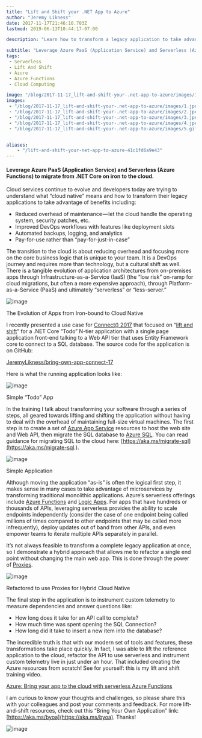 ```yaml
---
title: "Lift and Shift your .NET App to Azure"
author: "Jeremy Likness"
date: 2017-11-17T21:46:10.703Z
lastmod: 2019-06-13T10:44:17-07:00

description: "Learn how to transform a legacy application to take advantage of advanced cloud architectures including Platform-as-a-Service and serverless using Azure App Services, Azure Functions, and Proxies."

subtitle: "Leverage Azure PaaS (Application Service) and Serverless (Azure Functions) to migrate from .NET Core on iron to the cloud."
tags:
 - Serverless 
 - Lift And Shift 
 - Azure 
 - Azure Functions 
 - Cloud Computing 

image: "/blog/2017-11-17_lift-and-shift-your-.net-app-to-azure/images/1.jpeg" 
images:
 - "/blog/2017-11-17_lift-and-shift-your-.net-app-to-azure/images/1.jpeg" 
 - "/blog/2017-11-17_lift-and-shift-your-.net-app-to-azure/images/2.jpeg" 
 - "/blog/2017-11-17_lift-and-shift-your-.net-app-to-azure/images/3.jpeg" 
 - "/blog/2017-11-17_lift-and-shift-your-.net-app-to-azure/images/4.jpeg" 
 - "/blog/2017-11-17_lift-and-shift-your-.net-app-to-azure/images/5.gif" 


aliases:
    - "/lift-and-shift-your-net-app-to-azure-41c1fd6a9e43"
---
```


#### Leverage Azure PaaS (Application Service) and Serverless (Azure Functions) to migrate from .NET Core on iron to the cloud.

Cloud services continue to evolve and developers today are trying to understand what “cloud native” means and how to transform their legacy applications to take advantage of benefits including:

*   Reduced overhead of maintenance — let the cloud handle the operating system, security patches, etc.
*   Improved DevOps workflows with features like deployment slots
*   Automated backups, logging, and analytics
*   Pay-for-use rather than “pay-for-just-in-case”

The transition to the cloud is about reducing overhead and focusing more on the core business logic that is unique to your team. It is a DevOps journey and requires more than technology, but a cultural shift as well. There is a tangible evolution of application architectures from on-premises apps through Infrastructure-as-a-Service (IaaS) (the “low risk” on-ramp for cloud migrations, but often a more expensive approach), through Platform-as-a-Service (PaaS) and ultimately “serverless” or “less-server.”




![image](/blog/2017-11-17_lift-and-shift-your-.net-app-to-azure/images/1.jpeg)

The Evolution of Apps from Iron-bound to Cloud Native



I recently presented a use case for [Connect() 2017](https://channel9.msdn.com/Events/Connect/2017) that focused on “[lift and shift](https://aka.ms/byoa)” for a .NET Core “Todo” N-tier application with a single page application front-end talking to a Web API tier that uses Entity Framework core to connect to a SQL database. The source code for the application is on GitHub:

[JeremyLikness/bring-own-app-connect-17](https://github.com/JeremyLikness/bring-own-app-connect-17)


Here is what the running application looks like:




![image](/blog/2017-11-17_lift-and-shift-your-.net-app-to-azure/images/2.jpeg)

Simple “Todo” App



In the training I talk about transforming your software through a series of steps, all geared towards lifting and shifting the application without having to deal with the overhead of maintaining full-size virtual machines. The first step is to create a set of [Azure App Service](https://jlik.me/b0j) resources to host the web site and Web API, then migrate the SQL database to [Azure SQL](https://jlik.me/b0k). You can read guidance for migrating SQL to the cloud here: [https://aka.ms/migrate-sql](https://aka.ms/migrate-sql.).




![image](/blog/2017-11-17_lift-and-shift-your-.net-app-to-azure/images/3.jpeg)

Simple Application



Although moving the application “as-is” is often the logical first step, it makes sense in many cases to take advantage of microservices by transforming traditional monolithic applications. Azure’s serverless offerings include [Azure Functions](https://jlik.me/b0l) and [Logic Apps](https://jlik.me/b0m). For apps that have hundreds or thousands of APIs, leveraging serverless provides the ability to scale endpoints independently (consider the case of one endpoint being called millions of times compared to other endpoints that may be called more infrequently), deploy updates out of band from other APIs, and even empower teams to iterate multiple APIs separately in parallel.

It’s not always feasible to transform a complete legacy application at once, so I demonstrate a hybrid approach that allows me to refactor a single end point without changing the main web app. This is done through the power of [Proxies](https://jlik.me/b0n).




![image](/blog/2017-11-17_lift-and-shift-your-.net-app-to-azure/images/4.jpeg)

Refactored to use Proxies for Hybrid Cloud Native



The final step in the application is to instrument custom telemetry to measure dependencies and answer questions like:

*   How long does it take for an API call to complete?
*   How much time was spent opening the SQL Connection?
*   How long did it take to insert a new item into the database?

The incredible truth is that with our modern set of tools and features, these transformations take place quickly. In fact, I was able to lift the reference application to the cloud, refactor the API to use serverless and instrument custom telemetry live in just under an hour. That included creating the Azure resources from scratch! See for yourself: this is my lift and shift training video.

[Azure: Bring your app to the cloud with serverless Azure Functions](https://channel9.msdn.com/Events/Connect/2017/E102)


I am curious to know your thoughts and challenges, so please share this with your colleagues and post your comments and feedback. For more lift-and-shift resources, check out this “Bring Your Own Application” link: [https://aka.ms/byoa](https://aka.ms/byoa). Thanks!




![image](/blog/2017-11-17_lift-and-shift-your-.net-app-to-azure/images/5.gif)
